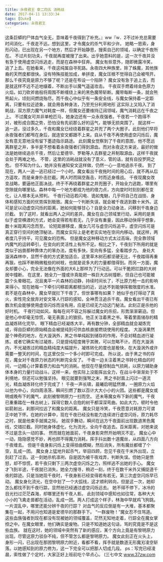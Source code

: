 ```yaml
---
title: 永夜君王 章二四五 消耗战
date: 2017-04-11 13:33:34
tags: [Duke]
categories: 永夜君王
---
```


这条巨蟒的尸体血气全无，意味着千夜得到了补充。』ww『w．2不过补充总需要时间消化，千夜走不远。想到这里，才令魔女的杀气平和少许。
她略一思索，身形闪动，已出现在另一个地方，然后才开始静思，搜索自己的领域，以确定千夜所在。
不过片刻功夫，千夜就再度被搜了出来。出乎她意料的是，这一次千夜并没有急于使用虚空闪烁逃走，而是在森林中狂奔。
魔女有些意外，随即微露冷笑，追了上去。在她看来，千夜这纯属自寻死路。永夜四大种族里，除了蛛魔，其他族裔的天然度都很快。没有特殊技能加成，单拼度，魔女压根不觉得自己会被甩开。
那么千夜究竟是原力不够了呢？还是在布设一个陷阱？
魔女没有急于追上去，而是就这样不远不近地缀着，不断出手以魔气遥遥攻击。
千夜双手燃着绯金色原力火焰，如刀砍斧凿般将周围不断缠绕上来的黑色魔带斩断。魔带每断一条，就会熊熊起火，顷刻间燃烧殆尽。而千夜心中似乎有一条安全线，与魔女保持着一定距离，只要有拉近迹象，就会用各种身法，乃至充分利用地形
这实际上又陷入了消耗战，双方原力魔气对耗度一样，但魔女还要维持辽阔领域，魔气消耗远在千夜之上。
不过魔女可并非单枪匹马，她身边还有一众永夜强者。千夜若一个跑得不对，被形成合围之势，恐怕没有先前那么好的运气，能够无损突围了。
就这样一追一逃，没过多久，千夜和魔女已经绕着群星之井兜了两个大圈子。此刻他们早将永夜强者们都甩在身后，就连安文都跟不上来。自从千夜不再使用虚空闪烁后，魔女有意无意地没有留下墨迹指示路途。
此刻魔女觉察到了千夜的意图，他不愿远离群星之井，多半是不想看着永夜强者们得到源血。而对永夜这方来说，最好的做法是她继续追杀千夜，然后让爱德华、罗勒等人去群星之井制取源血，这样千夜就会处于两难之地。
不管，这里的消耗战就没有了意义，管的话，就有自投罗网之危。
但不知为什么，她并没有通知安文这样做，仍然一心一意地追杀千夜。
到了现在，两人一追一逃已经过一个小时。魔女看出千夜拖时间的用心后，就不再从后方遥攻，而是亲身扑击拦截。两人时而隔空轰击，时而近身缠战。
千夜现魔女改变战略，要逼他正面决战，终于不再绕着群星之井兜圈子，开始全力逃跑，哪里有空隙就向哪里钻。森林中每一个地方都成为他的借力点，方向度时时刻刻都在变化，让人根本无从预判。
千夜行动迅若闪电、诡如鬼魅，几乎将自己在战技、身体和感知方面的优势挥到极致。魔女一个判断失误，就会被千夜逃到数十米外。这可是足以动虚空闪烁的距离，她如何能够甘心？自是全力动身法，闪移到千夜身边拦截。
到了这时，就看出两人之间的差异。魔女在自己领域里行动，采用的是类似于虚空横渡的方式，她会变得若有若无，几乎没有重量，因此移动快得乎想象，数十米距离闪念而至。
论短距挪移度，魔女几可与虚空闪烁追平。虚空闪烁可是真正穿行空间的绝顶秘法，而魔女实际上是老老实实地在空间内移动。就这样，两者度几乎持平，可见魔女的恐怖。
但是魔女这种移动方式太过高端，完全靠领域内魔气的运转牵引，在变向的灵活性上有所不足。相比之下，千夜刻下所用的就是类似于凶兽那种靠体力的笨办法，度有多快，变向有多猛，全看踏步力。
身处大漩涡森林中，显然千夜的方式更加适合。这里草木树石都坚硬无比，千夜踏得再重再狠，也踩不断稍微粗些的树枝，也就是说多大的力量都借得到。而另一方面，魔女却要小心，完全无法像在外面的大6上那样为了行动迅，可以干脆把拦路的大树居中撞断。
在这里，她全力一撞或许真能把一株巨大古树撞断，但自己也可能被震个头晕眼花。况且夷平一片森林的动静，持续时间长了，不比原力枪一击的影响来得小。现在她每一下牵引闪移距离都相当的近，远达不到能够挥极限度的水准。
若不是在森林中，魔女早就拦下千夜了。但世事哪有如果？
她似乎也打得动了真火，索性完全放弃对安文等人行踪的感知，全神贯注追杀千夜。魔女看出千夜已有数次机会能够使用虚空闪烁而没有用，应是已经无力动这门秘法。此刻正是杀他的好时机。
千夜行动如风，每每在间不容之际躲过魔女的杀招，形势渐渐窘迫。但是他心中却毫无惊慌，毫无表面上的狼狈。他正关注着黑之书，等着里面储存的精血凝炼转化完毕。
眼下精血已经凝炼大半，再有数分钟，全部精血就会凝炼完成，得自巨蟒的原始精血会被提纯到可供血核直接燃烧使用的程度。
大漩涡果然是个神奇的地方。在大漩涡外，黑之书单纯起到储存的作用，不会对精血进行凝炼。或者它确实有过凝炼，只是提纯程度微乎其微，可以忽略不计。而在大漩涡内，不光凝炼过的精血精纯度大幅提升，凝炼转化的度也是极快，在大漩涡外或许需要一整天的时间，在这里仅仅一个多小时即可完成。
所以说，由于黑之书的存在，魔女对千夜原力状态的判断完全反了。
千夜一边关注着黑之书转化精血的时间，一边精心计算着原力和血气的消耗。他现在尽量控制血气损耗，以原力辅助身体本身的力量行动战斗。这样一来，他实际上没能挥出全力，在战斗中渐渐处于不利境地，但还可以勉强坚持。
眼见就要到强弩之末，黑之书封面上闪过一道流光，精血凝炼转化终于完成了！
千夜一声长啸，晨曦启明猛然爆，一圈原力火焰以他为中心，向四周涤荡，瞬间引燃了数以百计大大小小的火团。这些都是魔女或明或晚布下的魔气，此刻被黎明原力一扫而空。
还未等魔女布下新的魔气，千夜已重重踏在一株古树上，踩得它数人合抱的树干都深深弯曲。如此大力，顿时令他如箭射出，刹那间拉远了和魔女的距离。
魔女只是冷笑，千夜愿意对耗原力可谓正中她下怀。在她的计算中，现在千夜已经没有能力连续进行虚空闪烁，原力耗尽之时，就是他束手就擒之际。
她双手舞动，瞬间在远方千夜面前出现数道黑色魔线，交错拦截。同时她身体虚化，化为流光，全向千夜追去。百米距离，对她来说不过是念头一动的事。
然而就在她面前，千夜身影突然开始明灭不定。
魔女心中一动，隐隐感觉不妙，再也顾不得魔力消耗，挥手抖出数十道魔丝，从四面八方向千夜缠去。
但是千夜身影闪烁上变得扭曲模糊，然后消失，所有魔丝都缠了个空，乱成一团。
魔女身上猛地升起杀气，举目四顾，忽见千夜在千米外出现，立刻赶了过去。这一刻她杀机凛冽，自是因为被千夜戏弄，判断失误。但她只是愤怒，却不惊慌，若千夜只剩下三两次虚空闪烁之力，照样逃不出她的手心。
魔女才飞到半途，千夜就已消失。她全力搜寻，稍迟一刻，终于在数千米外又捕捉道千夜的踪迹。只是当她现千夜时，千夜身影已经变得若有若无，第三次虚空闪烁早已动。
魔女身化流光，在空中划了一个大弧线，这才顺利转向，但是这一次，她却怎么都找不到千夜行踪，显然他已经通过虚空闪烁远去。
她不得不停下，冰冷的目光扫过茫茫森海，却哪里还有千夜人影。
此刻领域中感知也如往常，各种大大小小的飞禽走兽都在活动，乱成一团。两人打成这个样子，林海中早就鸡飞狗跳。一片混乱中，哪里还能分辨千夜的行踪？
对血气的反应倒是有一大堆，基本都聚集在一起，不用问也知道是爱德华的那群手下。
“一群废物！”魔女忍不住骂道。这些血族强者到现在都没有现被她的领域覆盖，茫然无知地走着，行踪全在魔女掌控之中。在魔女眼里，他们确实是废物。只是不知道她这句话，骂的究竟是不是这些血族。
就在这时，她的领域中突然有了新的感应，某个方向上竟是有黎明原力出现。尽管这原力驳杂不纯，但不管怎么都是黎明原力。
魔女此刻正在火头上，身形一闪，已出现在那团黎明原力附近，看都不看，挥手就是数道无形魔刃凌空斩落。以她感知到的原力修为，这一下完全可以把那人切成几段。
ps：写完已经凌晨，索性做了个定时，大家正好上班前吃个早点心。
(三七中文 www.37zw.com